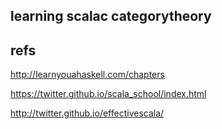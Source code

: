 learning scalac categorytheory
------------------------------

refs
----

http://learnyouahaskell.com/chapters

https://twitter.github.io/scala_school/index.html

http://twitter.github.io/effectivescala/